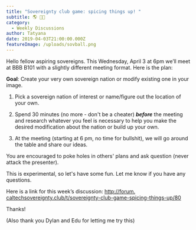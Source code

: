 ```yaml
---
title: "Sovereignty club game: spicing things up! "
subtitle: 🌎 🐱‍🐉
category:
  - Weekly Discussions
author: Tatyana
date: 2019-04-03T21:00:00.000Z
featureImage: /uploads/sovball.png
---
```

Hello fellow aspiring sovereigns. This Wednesday, April 3 at 6pm we’ll meet at BBB B101 with a slightly different meeting format. Here is the plan:



**Goal**: Create your very own sovereign nation or modify existing one in your image.

1. Pick a sovereign nation of interest or name/figure out the location of your own.

2. Spend 30 minutes (no more - don't be a cheater) ***before*** the meeting and research whatever you feel is necessary to help you make the desired modification about the nation or build up your own.

3. At the meeting (starting at 6 pm, no time for bullshit), we will go around the table and share our ideas.

You are encouraged to poke holes in others' plans and ask question (never attack the presenter).



This is experimental, so let's have some fun. Let me know if you have any questions.



Here is a link for this week’s discussion: [http://forum.​caltechsovereignty.club/t/​sovereignty-club-game-spicing-​things-up/80](http://forum.caltechsovereignty.club/t/sovereignty-club-game-spicing-things-up/80)



Thanks!

(Also thank you Dylan and Edu for letting me try this)